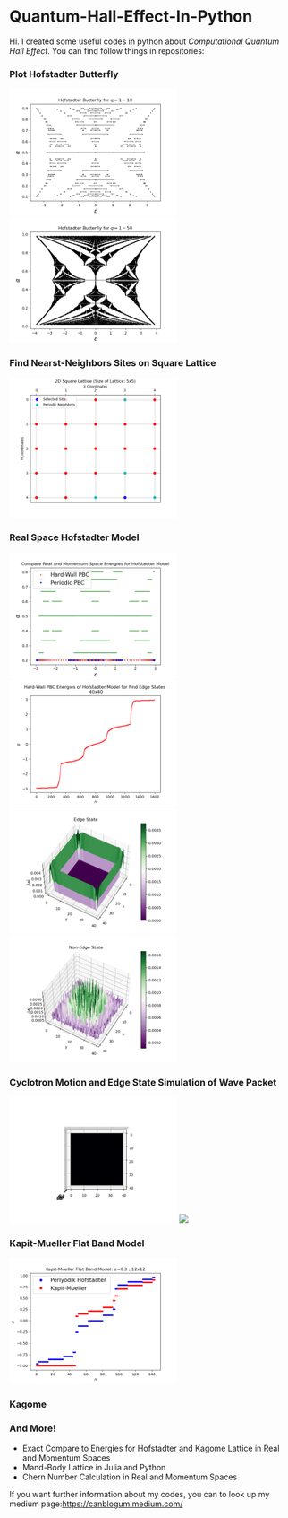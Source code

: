 # Quantum-Hall-Effect-In-Python

Hi. I created some useful codes in python about *Computational Quantum Hall Effect*. You can find follow things in repositories:

### Plot Hofstadter Butterfly
<p float="left">
  <img src="outputs/Hofstadter%20Butterfly%20for%20q=1-10.png" width="300" />
  <img src="outputs/Hofstadter%20Butterfly%20for%20q=1-50.png" width="300" /> 
</p>

### Find Nearst-Neighbors Sites on Square Lattice
<p float="left">
  <img src="outputs/2D%20Square%20Lattice.png" width="300" />
</p>

### Real Space Hofstadter Model
<p float="left">
  <img src="outputs/Compare%20Real%20and%20Momentum%20Space%20Energies%20for%20Hofstadter%20Model.png" width="300" />
  <img src="outputs/Hard-Wall%20PBC%20Energies%20of%20Hofstadter%20Model%20for%20Find%20Edge%20States.png" width="300" /> 
  <img src="outputs/Edge%20State.png" width="300" />
  <img src="outputs/Non-Edge%20State.png" width="300" /> 
</p>

### Cyclotron Motion and Edge State Simulation of Wave Packet
<p float="left">
  <img src="outputs/Edge%20State%20Simulation.gif" width="300" />
  <img src="outputs/Cyclotron%20Orbit%20Simulation.gif" width="300" /> 
</p>

### Kapit-Mueller Flat Band Model
<p float="left">
  <img src="outputs/Kapit-Mueller%20Flat%20Band%20Model.png" width="300" />
</p>

### Kagome

### And More!
- Exact Compare to Energies for Hofstadter and Kagome Lattice in Real and Momentum Spaces 
- Mand-Body Lattice in Julia and Python
- Chern Number Calculation in Real and Momentum Spaces

If you want further information about my codes, you can to look up my medium page:https://canblogum.medium.com/
